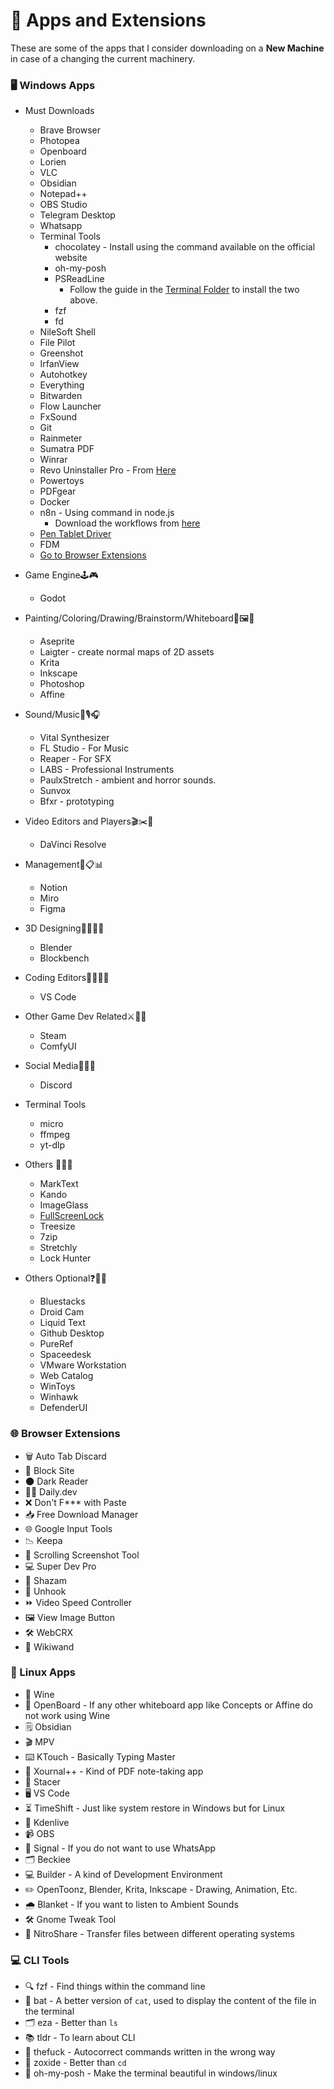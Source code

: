 # 📱 Apps and Extensions

These are some of the apps that I consider downloading on a **New Machine** in case of a changing the current machinery.

### 🖥️ Windows Apps
- Must Downloads 
	- Brave Browser
	- Photopea
	- Openboard
	- Lorien
	- VLC
	- Obsidian
	- Notepad++
	- OBS Studio
	- Telegram Desktop
	- Whatsapp
	- Terminal Tools
		- chocolatey - Install using the command available on the official website
		- oh-my-posh
		- PSReadLine
			- Follow the guide in the [Terminal Folder](https://github.com/nobraingamedev/Customizations/tree/main/Terminal) to install the two above.
		- fzf
		- fd
	- NileSoft Shell
	- File Pilot
	- Greenshot
	- IrfanView
	- Autohotkey
	- Everything
	- Bitwarden
	- Flow Launcher
	- FxSound
	- Git
	- Rainmeter
	- Sumatra PDF
	- Winrar
	- Revo Uninstaller Pro - From [Here](https://taiwebs.com)
	- Powertoys
	- PDFgear
	- Docker
	- n8n - Using command in node.js
		- Download the workflows from [here](https://github.com/nobraingamedev/Customizations/raw/refs/heads/main/Apps%20List/n8n%20~%201.107.4%20.rar)
	- [Pen Tablet Driver](https://www.xp-pen.com/download/deco-mini7.html)
	- FDM
	- [Go to Browser Extensions](#-browser-extensions)

- Game Engine🕹️🎮
	- Godot
- Painting/Coloring/Drawing/Brainstorm/Whiteboard🎨🖼️🧠
	- Aseprite
	- Laigter - create normal maps of 2D assets
	- Krita
	- Inkscape
	- Photoshop
	- Affine
- Sound/Music🎹🎙️🎧
	- Vital Synthesizer 
	- FL Studio - For Music
	- Reaper - For SFX
	- LABS - Professional Instruments
	- PaulxStretch - ambient and horror sounds.
	- Sunvox 
	- Bfxr - prototyping
- Video Editors and Players🎬✂️🎥
	- DaVinci Resolve
- Management📅📋📊
	- Notion
	- Miro
	- Figma
- 3D Designing🧱🔮🧑‍💻
	- Blender
	- Blockbench
- Coding Editors👩‍💻🔧📝
	- VS Code
- Other Game Dev Related⚔️🧩🎯
	- Steam
	- ComfyUI
- Social Media📱💬🌐
	- Discord
- Terminal Tools
	- micro
	- ffmpeg
	- yt-dlp
- Others 📐📏🗿
	- MarkText
	- Kando
	- ImageGlass
	- [FullScreenLock](https://github.com/blaberry/FullscreenLock)
	- Treesize
	- 7zip
	- Stretchly
	- Lock Hunter
- Others Optional❓🧩🎲
	- Bluestacks
	- Droid Cam
	- Liquid Text
	- Github Desktop
	- PureRef
	- Spaceedesk
	- VMware Workstation
	- Web Catalog
	- WinToys
	- Winhawk
	- DefenderUI

### 🌐 Browser Extensions

- 🗑️ Auto Tab Discard
- 🚫 Block Site
- 🌑 Dark Reader
- 🧑‍💻 Daily.dev
- ❌ Don't F\*\*\* with Paste
- 📥 Free Download Manager
- 🌐 Google Input Tools
- 📉 Keepa
- 📸 Scrolling Screenshot Tool
- 💻 Super Dev Pro
- 🎵 Shazam
- 🔗 Unhook
- ⏩ Video Speed Controller
- 🖼️ View Image Button
- 🛠️ WebCRX
- 📰 Wikiwand

### 🐧 Linux Apps

- 🍷 Wine
- 📝 OpenBoard - If any other whiteboard app like Concepts or Affine do not work using Wine
- 🗒️ Obsidian
- 🎬 MPV
- ⌨️ KTouch - Basically Typing Master
- 📝 Xournal++ - Kind of PDF note-taking app
- 🚀 Stacer
- 🖥️ VS Code
- ⏳ TimeShift - Just like system restore in Windows but for Linux
- 🎥 Kdenlive
- 📹 OBS
- 📱 Signal - If you do not want to use WhatsApp
- 🗂️ Beckiee
- 💻 Builder - A kind of Development Environment
- ✏️ OpenToonz, Blender, Krita, Inkscape - Drawing, Animation, Etc.
- 🌧️ Blanket - If you want to listen to Ambient Sounds
- 🛠️ Gnome Tweak Tool
- 🔄 NitroShare - Transfer files between different operating systems

### 💻 CLI Tools

- 🔍 fzf - Find things within the command line
- 📄 bat - A better version of `cat`, used to display the content of the file in the terminal
- 🗂️ eza - Better than `ls`
- 📚 tldr - To learn about CLI
- 🤦 thefuck - Autocorrect commands written in the wrong way
- 📂 zoxide - Better than `cd`
- 🌈 oh-my-posh - Make the terminal beautiful in windows/linux
